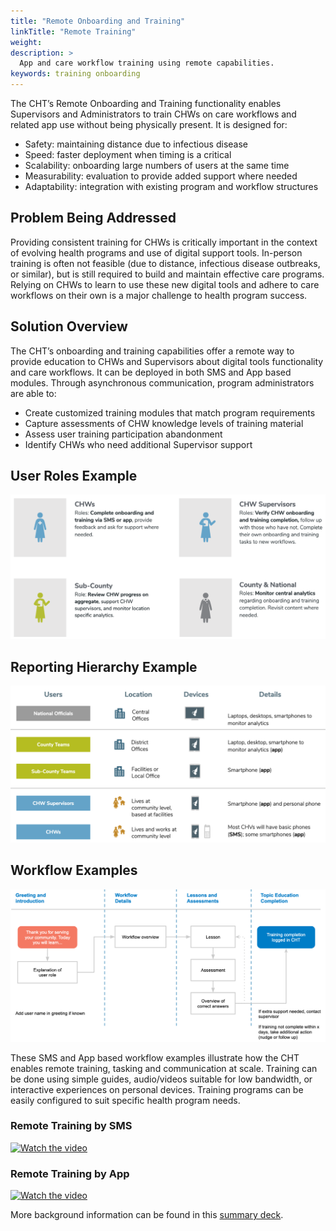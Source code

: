 ```yaml
---
title: "Remote Onboarding and Training"
linkTitle: "Remote Training"
weight: 
description: >
  App and care workflow training using remote capabilities.
keywords: training onboarding 
---
```


The CHT’s Remote Onboarding and Training functionality enables Supervisors and Administrators to train CHWs on care workflows and related app use without being physically present. It is designed for:

* Safety: maintaining distance due to infectious disease
* Speed: faster deployment when timing is a critical
* Scalability: onboarding large numbers of users at the same time
* Measurability: evaluation to provide added support where needed
* Adaptability: integration with existing program and workflow structures

## Problem Being Addressed

Providing consistent training for CHWs is critically important in the context of evolving health programs and use of digital support tools. In-person training is often not feasible (due to distance, infectious disease outbreaks, or similar), but is still required to build and maintain effective care programs. Relying on CHWs to learn to use these new digital tools and adhere to care workflows on their own is a major challenge to health program success.

## Solution Overview

The CHT’s onboarding and training capabilities offer a remote way to provide education to CHWs and Supervisors about digital tools functionality and care workflows. It can be deployed in both SMS and App based modules. Through asynchronous communication, program administrators are able to:

* Create customized training modules that match program requirements
* Capture assessments of CHW knowledge levels of training material
* Assess user training participation abandonment
* Identify CHWs who need additional Supervisor support

## User Roles Example

![user-roles.png](training/user-roles.png) 

## Reporting Hierarchy Example

![hierarchy.png](training/hierarchy.png)

## Workflow Examples

![workflow.png](training/workflow1.png)

These SMS and App based workflow examples illustrate how the CHT enables remote training, tasking and communication at scale. Training can be done using simple guides, audio/videos suitable for low bandwidth, or interactive experiences on personal devices. Training programs can be easily configured to suit specific health program needs.

### Remote Training by SMS

[![Watch the video](https://img.youtube.com/vi/-24pWKckXMk/maxresdefault.jpg)](https://youtu.be/-24pWKckXMk)


### Remote Training by App

[![Watch the video](https://img.youtube.com/vi/pFEFIY_SA7M/maxresdefault.jpg)](https://youtu.be/pFEFIY_SA7M)

More background information can be found in this [summary deck](https://docs.google.com/presentation/d/13bFoyU2vhwPiOUiVWzUJ2urtAyR6_XKTxp0XASCLVko).
